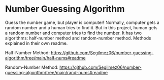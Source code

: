 # Number Guessing Algorithm

Guess the number game, but player is computer! Normally, computer gets a random number and a human tries to find it. But in this project, human gets a random number and computer tries to find the number. It has two algorithms: half-number method and random-number method. Methods explained in their own readme.

Half-Number Method: https://github.com/Segilmez06/number-guessing-algorithm/tree/main/half-nums#readme

Random-Number Method: https://github.com/Segilmez06/number-guessing-algorithm/tree/main/rand-nums#readme
